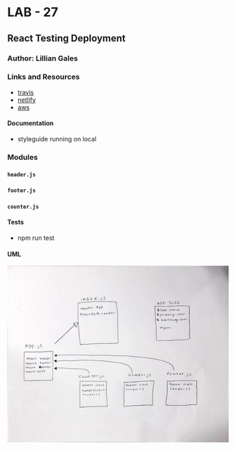 # LAB - 27

## React Testing Deployment

### Author: Lillian Gales

### Links and Resources
* [travis](https://travis-ci.com/lilliangales-401-advanced-javascript/lab27-react-testing-deployment/builds/128101755)
* [netlify](https://lillian-gales-lab27.netlify.com/) 
* [aws](http://lillian-gales-lab27.s3-website-us-west-2.amazonaws.com/)

#### Documentation
* styleguide running on local

### Modules
#### `header.js`
#### `footer.js`
#### `counter.js`

#### Tests
* npm run test

#### UML
![UML](lab27-uml.jpeg)
